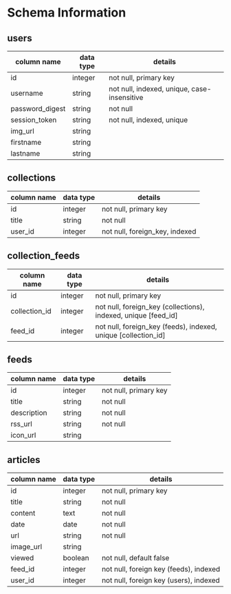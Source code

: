 # Schema Information

## users

column name     | data type | details
--------------- | --------- | -------------------------------------------
id              | integer   | not null, primary key
username        | string    | not null, indexed, unique, case-insensitive
password_digest | string    | not null
session_token   | string    | not null, indexed, unique
img_url         | string    |
firstname       | string    |
lastname        | string    |

## collections

column name | data type | details
------------|-----------|-------------------------------
id          | integer   | not null, primary key
title       | string    | not null
user_id     | integer   | not null, foreign_key, indexed

## collection_feeds

column name   | data type | details
------------- | --------- | --------------------------------------------------------------
id            | integer   | not null, primary key
collection_id | integer   | not null, foreign_key (collections), indexed, unique [feed_id]
feed_id       | integer   | not null, foreign_key (feeds), indexed, unique [collection_id]

## feeds

column name | data type | details
----------- | --------- | ---------------------
id          | integer   | not null, primary key
title       | string    | not null
description | string    | not null
rss_url     | string    | not null
icon_url    | string    |

## articles

column name | data type | details
------------|-----------|---------------------------------------
id          | integer   | not null, primary key
title       | string    | not null
content     | text      | not null
date        | date      | not null
url         | string    | not null
image_url   | string    |
viewed      | boolean   | not null, default false
feed_id     | integer   | not null, foreign key (feeds), indexed
user_id     | integer   | not null, foreign key (users), indexed
